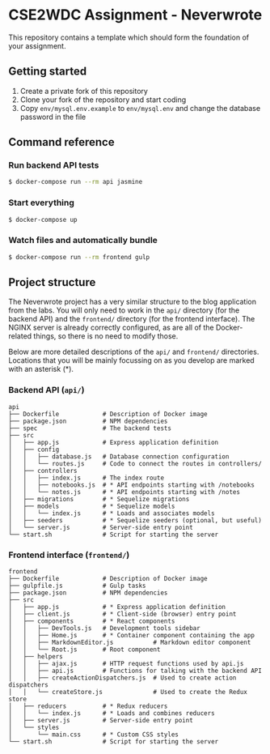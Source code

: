 # CSE2WDC Assignment - Neverwrote

This repository contains a template which should form the foundation of your
assignment.

## Getting started

1. Create a private fork of this repository
2. Clone your fork of the repository and start coding
3. Copy `env/mysql.env.example` to `env/mysql.env` and change the database
   password in the file

## Command reference

### Run backend API tests

```sh
$ docker-compose run --rm api jasmine
```

### Start everything

```sh
$ docker-compose up
```

### Watch files and automatically bundle

```sh
$ docker-compose run --rm frontend gulp
```

## Project structure

The Neverwrote project has a very similar structure to the blog application from
the labs. You will only need to work in the `api/` directory (for the backend
API) and the `frontend/` directory (for the frontend interface). The NGINX
server is already correctly configured, as are all of the Docker-related things,
so there is no need to modify those.

Below are more detailed descriptions of the `api/` and `frontend/` directories.
Locations that you will be mainly focussing on as you develop are marked with
an asterisk (*).

### Backend API (`api/`)

```
api
├── Dockerfile            # Description of Docker image
├── package.json          # NPM dependencies
├── spec                  # The backend tests
├── src
│   ├── app.js            # Express application definition
│   ├── config
│   │   ├── database.js   # Database connection configuration
│   │   └── routes.js     # Code to connect the routes in controllers/
│   ├── controllers
│   │   ├── index.js      # The index route
│   │   ├── notebooks.js  # * API endpoints starting with /notebooks
│   │   └── notes.js      # * API endpoints starting with /notes
│   ├── migrations        # * Sequelize migrations
│   ├── models            # * Sequelize models
│   │   └── index.js      # * Loads and associates models
│   ├── seeders           # * Sequelize seeders (optional, but useful)
│   └── server.js         # Server-side entry point
└── start.sh              # Script for starting the server
```

### Frontend interface (`frontend/`)

```
frontend
├── Dockerfile            # Description of Docker image
├── gulpfile.js           # Gulp tasks
├── package.json          # NPM dependencies
├── src
│   ├── app.js            # * Express application definition
│   ├── client.js         # * Client-side (browser) entry point
│   ├── components        # * React components
│   │   ├── DevTools.js   # Development tools sidebar
│   │   ├── Home.js       # * Container component containing the app
│   │   ├── MarkdownEditor.js           # Markdown editor component
│   │   └── Root.js       # Root component
│   ├── helpers
│   │   ├── ajax.js       # HTTP request functions used by api.js
│   │   ├── api.js        # Functions for talking with the backend API
│   │   ├── createActionDispatchers.js  # Used to create action dispatchers
│   │   └── createStore.js              # Used to create the Redux store
│   ├── reducers          # * Redux reducers
│   │   └── index.js      # * Loads and combines reducers
│   ├── server.js         # Server-side entry point
│   └── styles
│       └── main.css      # * Custom CSS styles
└── start.sh              # Script for starting the server
```
